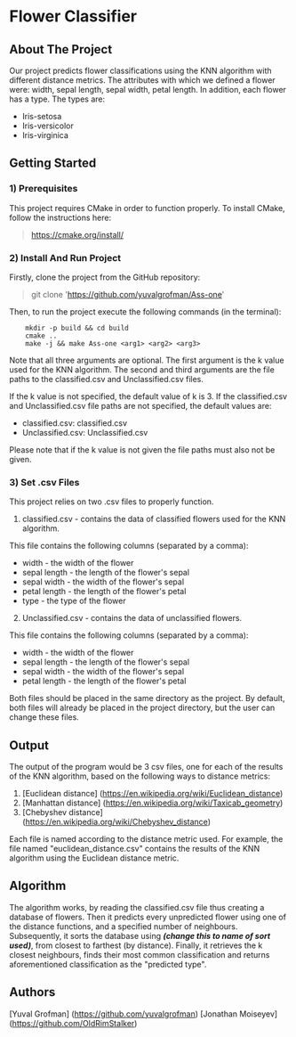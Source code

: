 # Flower Classifier

## About The Project

Our project predicts flower classifications using the KNN algorithm with different distance metrics.
The attributes with which we defined a flower were: width, sepal length, sepal width, petal length. 
In addition, each flower has a type. The types are:
 - Iris-setosa
 - Iris-versicolor
 - Iris-virginica


## Getting Started

### 1) Prerequisites

This project requires CMake in order to function properly. 
To install CMake, follow the instructions here:
> https://cmake.org/install/

### 2) Install And Run Project

Firstly, clone the project from the GitHub repository:
> git clone 'https://github.com/yuvalgrofman/Ass-one'

Then, to run the project execute the following commands (in the terminal):

        mkdir -p build && cd build
        cmake ..
        make -j && make Ass-one <arg1> <arg2> <arg3>

Note that all three arguments are optional. 
The first argument is the k value used for the KNN algorithm.
The second and third arguments are the file paths to the classified.csv and Unclassified.csv files. 

If the k value is not specified, the default value of k is 3.
If the classified.csv and Unclassified.csv file paths are not specified, the default values are:
 - classified.csv: classified.csv
 - Unclassified.csv: Unclassified.csv

Please note that if the k value is not given the file paths must also not be given.

### 3) Set .csv Files


This project relies on two .csv files to properly function.
1. classified.csv - contains the data of classified flowers used for the KNN algorithm.

This file contains the following columns (separated by a comma):

 - width - the width of the flower
 - sepal length - the length of the flower's sepal
 - sepal width - the width of the flower's sepal
 - petal length - the length of the flower's petal
 - type - the type of the flower

2. Unclassified.csv - contains the data of unclassified flowers.

This file contains the following columns (separated by a comma):

 - width - the width of the flower
 - sepal length - the length of the flower's sepal
 - sepal width - the width of the flower's sepal
 - petal length - the length of the flower's petal

Both files should be placed in the same directory as the project.
By default, both files will already be placed in the project directory, but the user can change these files.


## Output

The output of the program would be 3 csv files, one for each of the results of the KNN algorithm, based on the following ways to distance metrics:
 1. [Euclidean distance] (https://en.wikipedia.org/wiki/Euclidean_distance)
 2. [Manhattan distance] (https://en.wikipedia.org/wiki/Taxicab_geometry)
 3. [Chebyshev distance] (https://en.wikipedia.org/wiki/Chebyshev_distance)

Each file is named according to the distance metric used.
For example, the file named "euclidean_distance.csv" contains the results of the KNN algorithm using the Euclidean distance metric.


## Algorithm

The algorithm works, by reading the classified.csv file thus creating a database of flowers.
Then it predicts every unpredicted flower using one of the distance functions, and a specified number of neighbours.
Subsequently, it sorts the database using ***(change this to name of sort used)***, from closest to farthest (by distance).
Finally, it retrieves the k closest neighbours, finds their most common classification and returns aforementioned classification as the "predicted type".

## Authors

[Yuval Grofman] (https://github.com/yuvalgrofman)
[Jonathan Moiseyev] (https://github.com/OldRimStalker)
